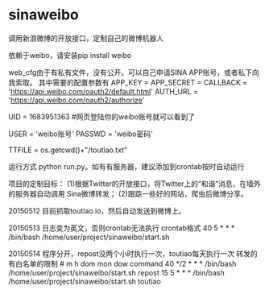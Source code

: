 # sinaweibo
调用新浪微博的开放接口，定制自己的微博机器人

依赖于weibo，请安装pip install weibo

web_cfg由于有私有文件，没有公开。可以自己申请SINA APP账号，或者私下向我索取。
其中需要的配置参数有
APP_KEY = 
APP_SECRET = 
CALLBACK = 'https://api.weibo.com/oauth2/default.html'
AUTH_URL = 'https://api.weibo.com/oauth2/authorize'

UID = 1683951363  #网页登陆你的weibo账号就可以看到了

USER = 'weibo账号'
PASSWD = 'weibo密码'

TTFILE = os.getcwd()+"/toutiao.txt"

运行方式 python run.py。如有有服务器，建议添加到crontab按时自动运行

项目的定制目标：
(1)根据Twitter的开放接口，将Twitter上的“和谐”消息，在墙外的服务器自动调用
Sina微博转发；
(2)跟踪一些好的网站，爬虫后微博分享。

20150512 
    目前抓取toutiao.io，然后自动发送到微博上。
	
20150513
	日志变为英文，否则crontab无法执行
	crontab格式
	40 5 * * *    /bin/bash /home/user/project/sinaweibo/start.sh
	
20150514
	程序分开，repost没两个小时执行一次，toutiao每天执行一次
	转发的有白名单的限制
	# m h  dom mon dow   command
	40 */2 * * *    /bin/bash /home/user/project/sinaweibo/start.sh repost
	15 5 * * *    /bin/bash /home/user/project/sinaweibo/start.sh toutiao

